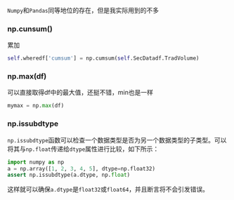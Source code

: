`Numpy`和`Pandas`同等地位的存在，但是我实际用到的不多

### np.cunsum()

累加

```python
self.wheredf['cumsum'] = np.cumsum(self.SecDatadf.TradVolume)
```

### np.max(df)

可以直接取得df中的最大值，还挺不错，min也是一样

```Python
mymax = np.max(df)
```

### np.issubdtype

`np.issubdtype`函数可以检查一个数据类型是否为另一个数据类型的子类型。可以将其与`np.float`传递给`dtype`属性进行比较，如下所示：

```python
import numpy as np
a = np.array([1, 2, 3, 4, 5], dtype=np.float32)
assert np.issubdtype(a.dtype, np.float)
```

这样就可以确保`a.dtype`是`float32`或`float64`，并且断言将不会引发错误。